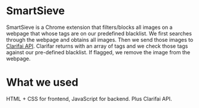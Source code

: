 # SmartSieve
SmartSieve is a Chrome extension that filters/blocks all images on a webpage that whose tags are on our predefined blacklist. We first searches through the webpage and obtains all images. Then we send those images to [Clarifai API](https://www.clarifai.com/api). Clarifar returns with an array of tags and we check those tags against our pre-defined blacklist. If flagged, we remove the image from the webpage.

# What we used
HTML + CSS for frontend, JavaScript for backend. Plus Clarifai API.
